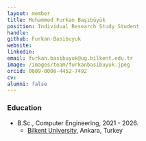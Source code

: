```yaml
---
layout: member
title: Muhammed Furkan Başıbüyük
position: Individual Research Study Student
handle: 
github: Furkan-Basibuyuk
website: 
linkedin: 
email: furkan.basibuyuk@ug.bilkent.edu.tr
image: /images/team/furkanbasibuyuk.jpeg
orcid: 0009-0008-4452-7492
cv: 
alumni: false
---
```



### Education
- B.Sc., Computer Engineering, 2021 - 2026.
  - [Bilkent University](http://www.cs.bilkent.edu.tr/), Ankara, Turkey
